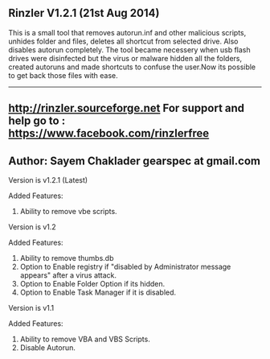 Rinzler V1.2.1 (21st Aug 2014)
------------------------------------
This is a small tool that removes autorun.inf 
and other malicious scripts, unhides folder 
and files, deletes all shortcut from selected 
drive. Also disables autorun completely.
The tool became necessery when usb flash 
drives were disinfected but the virus or 
malware hidden all the folders, created 
autoruns and made shortcuts to confuse the 
user.Now its possible to get back those files 
with ease.

------------------------------------
http://rinzler.sourceforge.net
For support and help go to : https://www.facebook.com/rinzlerfree
-------------------------
Author: Sayem Chaklader
gearspec at gmail.com
----------------------

Version is v1.2.1 (Latest) 

Added Features:
1. Ability to remove vbe scripts.

Version is v1.2

Added Features:
1. Ability to remove thumbs.db
2. Option to Enable registry if "disabled by Administrator message appears" after a virus attack.
3. Option to Enable Folder Option if its hidden.
4. Option to Enable Task Manager if it is disabled.


Version is v1.1

Added Features:
1. Ability to remove VBA and VBS Scripts.
2. Disable Autorun.
